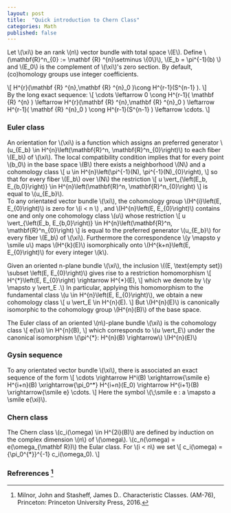 ```yaml
---
layout: post
title:  "Quick introduction to Chern Class"
categories: Math
published: false
---
```


Let \\(\xi\\) be an rank \\(n\\) vector bundle with total space \\(E\\). Define \\(\mathbf{R}^n_{0} := \mathbf {R} ^{n}\setminus \\{0\\}\\), \\(E_b = \\pi^{-1}(b) \\) and \\(E_0\\) is the complement of \\(\xi\\)'s zero section. By default, (co)homology groups use integer coefficients.

<div class="theorem" type="Proposition">
\[
H^{r}(\mathbf {R} ^{n},\mathbf {R} ^{n}_0 )\cong H^{r-1}(S^{n-1} ).
\]
</div>
<div class="proof">
By the long exact sequence:
\[
\cdots \leftarrow 0 \cong H^{r-1}( \mathbf {R} ^{n} ) \leftarrow H^{r}(\mathbf {R} ^{n},\mathbf {R} ^{n}_0 ) \leftarrow H^{r-1}( \mathbf {R} ^{n}_0 ) \cong H^{r-1}(S^{n-1} ) \leftarrow \cdots.
\]
</div>

### Euler class

<div class="definition">
An orientation for \(\xi\) is a function which assigns an preferred generator
\(u_{E_b} \in H^{n}\left(\mathbf{R}^n, \mathbf{R}^n_{0}\right)\)
to each fiber \(E_b\) of \(\xi\).
The local compatibility condition implies that for every point \(b_0\) in the base space \(B\) there exists a neighborhood \(N\) and a cohomology class
\[
u \in H^{n}\left(\pi^{-1}(N), \pi^{-1}(N)_{0}\right),
\]
so that for every fiber \(E_b\) over \(N\) the restriction
\[
u \vert_{\left(E_b, E_{b,0}\right)} \in H^{n}\left(\mathbf{R}^n, \mathbf{R}^n_{0}\right)
\]
is equal to \(u_{E_b}\).
</div>


<div class="theorem">
To any orientated vector bundle \(\xi\), the cohomology group \(H^{i}\left(E, E_{0}\right)\) is zero for \(i < n \) , and \(H^{n}\left(E, E_{0}\right)\) contains one and only one cohomology class \(u\) whose restriction
\[
u \vert_{\left(E_b, E_{b,0}\right)} \in H^{n}\left(\mathbf{R}^n, \mathbf{R}^n_{0}\right)
\]
is equal to the preferred generator \(u_{E_b}\) for every fiber \(E_b\) of \(\xi\). Furthermore the correspondence \(y \mapsto y \smile u\) maps \(H^{k}(E)\) isomorphically onto \(H^{k+n}\left(E, E_{0}\right)\) for every integer \(k\).
</div>


<p>
Given an oriented n-plane bundle \(\xi\), the inclusion \((E, \text{empty set}) \subset \left(E, E_{0}\right)\) gives rise to a restriction homomorphism
\[
H^{*}\left(E, E_{0}\right) \rightarrow H^{*}(E),
\]
which we denote by \(y \mapsto y \vert_E .\) In particular, applying this homomorphism to the fundamental class \(u \in H^{n}\left(E, E_{0}\right)\), we obtain a new cohomology class
\[
u \vert_E \in H^{n}(E).
\]
But \(H^{n}(E)\) is canonically isomorphic to the cohomology group \(H^{n}(B)\) of the base space.
</p>

<div class="definition">
The Euler class of an oriented \(n\)-plane bundle \(\xi\) is the cohomology class
\[
e(\xi) \in H^{n}(B),
\]
which corresponds to \(u \vert_E\) under the canonical isomorphism \(\pi^{*}: H^{n}(B) \rightarrow\) \(H^{n}(E)\)
</div>

### Gysin sequence

<div class="theorem" type="Proposition">
To any orientated vector bundle \(\xi\), there is associated an exact sequence of the form
\[
\cdots \rightarrow H^i(B) \xrightarrow{\smile e} H^{i+n}(B) \xrightarrow{\pi_0^*} H^{i+n}(E_0) \rightarrow  H^{i+1}(B) \xrightarrow{\smile e} \cdots.
\]
Here the symbol \(\;\smile e : a \mapsto a \smile e(\xi)\).
</div>

### Chern class

<div class="definition">
The Chern class \(c_i(\omega) \in H^{2i}(B)\) are defined by induction on the complex dimension \(n\) of \(\omega\). \(c_n(\omega) = e(\omega_{\mathbf R})\) the Eular class.
For \(i < n\) we set 
\[
c_i(\omega) = {\pi_0^{*}}^{-1} c_i(\omega_0).
\]
</div>

### Refrerences [^1]

[^1]: Milnor, John and Stasheff, James D.. Characteristic Classes. (AM-76), Princeton: Princeton University Press, 2016.
